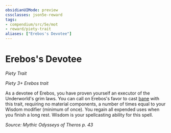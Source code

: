 ```yaml
---
obsidianUIMode: preview
cssclasses: json5e-reward
tags:
- compendium/src/5e/mot
- reward/piety-trait
aliases: ["Erebos's Devotee"]
---
```

# Erebos's Devotee
*Piety Trait*  

*Piety 3+ Erebos trait*

As a devotee of Erebos, you have proven yourself an executor of the Underworld's grim laws. You can call on Erebos's favor to cast [bane](/Systems/5e/spells/bane.md) with this trait, requiring no material components, a number of times equal to your Wisdom modifier (minimum of once). You regain all expended uses when you finish a long rest. Wisdom is your spellcasting ability for this spell.

*Source: Mythic Odysseys of Theros p. 43*